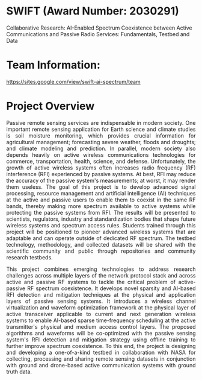 # SWIFT (Award Number:	2030291)
Collaborative Research: AI-Enabled Spectrum Coexistence between Active Communications and Passive Radio Services: Fundamentals, Testbed and Data

# Team Information: 
https://sites.google.com/view/swift-ai-spectrum/team

# Project Overview
<p align="justify">
Passive remote sensing services are indispensable in modern society. One important remote sensing application for Earth science and climate studies is soil moisture monitoring, which provides crucial information for agricultural management; forecasting severe weather, floods and droughts; and climate modeling and prediction. In parallel, modern society also depends heavily on active wireless communications technologies for commerce, transportation, health, science, and defense. Unfortunately, the growth of active wireless systems often increases radio frequency (RF) interference (RFI) experienced by passive systems. At best, RFI may reduce the accuracy of the passive system's measurements; at worst, it may render them useless. The goal of this project is to develop advanced signal processing, resource management and artificial intelligence (AI) techniques at the active and passive users to enable them to coexist in the same RF bands, thereby making more spectrum available to active systems while protecting the passive systems from RFI. The results will be presented to scientists, regulators, industry and standardization bodies that shape future wireless systems and spectrum access rules. Students trained through this project will be positioned to pioneer advanced wireless systems that are adaptable and can operate outside of dedicated RF spectrum. The testbed technology, methodology, and collected datasets will be shared with the scientific community and public through repositories and community research testbeds. 
</p>
<p align="justify">
This project combines emerging technologies to address research challenges across multiple layers of the network protocol stack and across active and passive RF systems to tackle the critical problem of active-passive RF spectrum coexistence. It develops novel sparsity and AI-based RFI detection and mitigation techniques at the physical and application layers of passive sensing systems. It introduces a wireless channel virtualization and waveform optimization framework at the physical layer of active transceiver applicable to current and next generation wireless systems to enable AI-based sparse time-frequency scheduling at the active transmitter's physical and medium access control layers. The proposed algorithms and waveforms will be co-optimized with the passive sensing system's RFI detection and mitigation strategy using offline training to further improve spectrum coexistence. To this end, the project is designing and developing a one-of-a-kind testbed in collaboration with NASA for collecting, processing and sharing remote sensing datasets in conjunction with ground and drone-based active communication systems with ground truth data.
</p>
